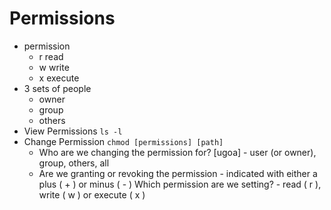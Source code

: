 # Permissions
* permission
    * r read 
    * w write 
    * x execute 
* 3 sets of people
    * owner
    * group 
    * others 
* View Permissions  `ls -l `
* Change Permission `chmod [permissions] [path]`  
    * Who are we changing the permission for? [ugoa] - user (or owner), group, others, all
    * Are we granting or revoking the permission - indicated with either a plus ( + ) or minus ( - )
Which permission are we setting? - read ( r ), write ( w ) or execute ( x )
